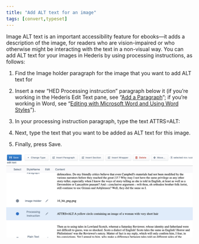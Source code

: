 ```yaml
---
title: "Add ALT text for an image"
tags: [convert,typeset]
---
```

 
<html><body><section data-type="appendix" class="hsecappendix" data-hederis-type="hsecappendix" id="image-alt-text" data-pi-attrs="id: image-alt-text; data-tags: convert,typeset;" role="doc-appendix" data-tags="convert,typeset" data-author-name=" " data-book-title=" " title="Add ALT text for an image"><p class="hblkp" data-hederis-type="hblkp" id="pCL2KVvdU">Image ALT text is an important accessibility feature for ebooks&#8212;it adds a description of the image, for readers who are vision-impaired or who otherwise might be interacting with the text in a non-visual way. You can add ALT text for your images in Hederis by using processing instructions, as follows:</p><ol class="hwprnumlist" data-hederis-type="hwprnumlist" id="pkFakRnDG"><li class="hblkoli" data-hederis-type="hblkoli" id="li7soIlqED"><p class="hblkoli" data-hederis-type="hblklip" id="puC7AzM7f">Find the Image holder paragraph for the image that you want to add ALT text for</p></li><li class="hblkoli" data-hederis-type="hblkoli" id="liRJjyozYZ"><p class="hblkoli" data-hederis-type="hblklip" id="pVBBeZ2fq">Insert a new &#8220;HED Processing instruction&#8221; paragraph below it (if you&#8217;re working in the Hederis Edit Text pane, see &#8220;<a href="{% link _docs/add-a-paragraph.md %}" class="hspana" data-hederis-type="hspana" id="peksJIPy8">Add a Paragraph</a>&#8221;; if you&#8217;re working in Word, see &#8220;<a href="{% link _docs/fine-tune-styles.md %}" class="hspana" data-hederis-type="hspana" id="picQj95at">Editing with Microsoft Word and Using Word Styles</a>&#8221;).</p></li><li class="hblkoli" data-hederis-type="hblkoli" id="liamSohFir"><p class="hblkoli" data-hederis-type="hblklip" id="pFy2rwLJB">In your processing instruction paragraph, type the text ATTRS=ALT:</p></li><li class="hblkoli" data-hederis-type="hblkoli" id="liiWl35ggS"><p class="hblkoli" data-hederis-type="hblklip" id="p5g708Fpj">Next, type the text that you want to be added as ALT text for this image.</p></li><li class="hblkoli" data-hederis-type="hblkoli" id="litTBwjcQH"><p class="hblkoli" data-hederis-type="hblklip" id="ppm3uW51K">Finally, press Save.</p></li></ol><img data-hederis-type="hblkimg" class="hblkimg" id="pmbiwFRT7" src="/images/imagealt.png" data-img-src="/images/imagealt.png"/></section></body></html>
